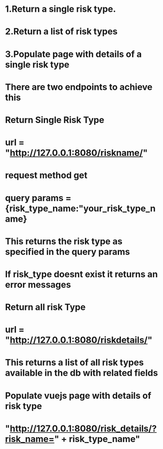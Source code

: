 
# 1.Return a single risk type.
# 2.Return a list of risk types
# 3.Populate page with details of a single risk type


# There are two endpoints to achieve this

# Return Single Risk Type
# url = "http://127.0.0.1:8080/riskname/"
# request method get
# query params = {risk_type_name:"your_risk_type_name}

# This returns the risk type as specified in the query params
# If risk_type doesnt exist it returns an error messages


# Return all risk Type

# url = "http://127.0.0.1:8080/riskdetails/"

# This returns a list of all risk types available in the db with related fields



# Populate vuejs page with details of risk type

# "http://127.0.0.1:8080/risk_details/?risk_name=" + risk_type_name" 

#
